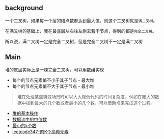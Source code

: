 ## background
一个二叉树，如果每一个层的结点数都达到最大值，则这个二叉树就是`满二叉树`。

在满叉树的基础上，我在最底层从右往左删去若干节点，得到的都是`完全二叉树`。

所以说，满二叉树一定是完全二叉树，但是完全二叉树不一定是满二叉树

## Main
堆的底层实际上是一棵完全二叉树，可以用数组实现

- 每个的节点元素值不小于其子节点 - 最大堆
- 每个的节点元素值不大于其子节点 - 最小堆

> 堆在处理某些特殊场景时可以大大降低代码的时间复杂度，例如在庞大的数据中找到最大的几个数或者最小的几个数，可以借助堆来完成这个过程。

- [堆的基本操作](./堆/堆的基本操作)
- [数据流中的中位数](./堆/数据流中的中位数)
- [最小的k个数](./堆/leetcode+tx+字节-最小的k个数)
- [leetcode347-前K个高频元素](./堆/leetcode347-前K个高频元素.md)